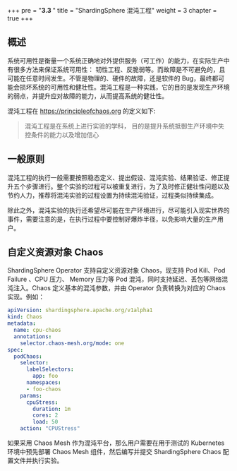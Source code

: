 +++
pre = "<b>3.3 </b>"
title = "ShardingSphere 混沌工程"
weight = 3
chapter = true
+++

## 概述

系统可用性是衡量一个系统正确地对外提供服务（可工作）的能力，在实际生产中有很多方法来保证系统可用性： 韧性工程、反脆弱等。而故障是不可避免的，且可能在任意时间发生。不管是物理的、硬件的故障，还是软件的 Bug，最终都可能会损坏系统的可用性和健壮性。混沌工程是一种实践，它的目的是发现生产环境的弱点，并提升应对故障的能力，从而提高系统的健壮性。

混沌工程在 https://principleofchaos.org 的定义如下:
> 混沌工程是在系统上进行实验的学科， 目的是提升系统抵御生产环境中失控条件的能力以及增加信心

## 一般原则

混沌工程的执行一般需要按照稳态定义、提出假设、混沌实验、结果验证、修正提升五个步骤进行。整个实验的过程可以被重复进行，为了及时修正健壮性问题以及节约人力，推荐将混沌实验的过程设置为持续混沌验证，过程类似持续集成。

除此之外，混沌实验的执行还希望尽可能在生产环境进行，尽可能引入现实世界的事件，需要注意的是，在执行过程中要控制好爆炸半径，以免影响大量的生产用户。


## 自定义资源对象 Chaos

ShardingSphere Operator 支持自定义资源对象 Chaos，现支持 Pod Kill、Pod Failure 、CPU 压力、 Memory 压力等 Pod 混沌，同时支持延迟、丢包等网络混沌注入。Chaos 定义基本的混沌参数，并由 Operator 负责转换为对应的 Chaos 实现。例如：

```yaml
apiVersion: shardingsphere.apache.org/v1alpha1
kind: Chaos
metadata:
  name: cpu-chaos
  annotations:
    selector.chaos-mesh.org/mode: one
spec:
  podChaos:
    selector:
      labelSelectors:
        app: foo
      namespaces: 
      - foo-chaos
    params:
      cpuStress:
        duration: 1m
        cores: 2
        load: 50
    action: "CPUStress"
```

如果采用 Chaos Mesh 作为混沌平台，那么用户需要在用于测试的 Kubernetes 环境中预先部署 Chaos Mesh 组件，然后编写并提交 ShardingSphere Chaos 配置文件并执行实验。
